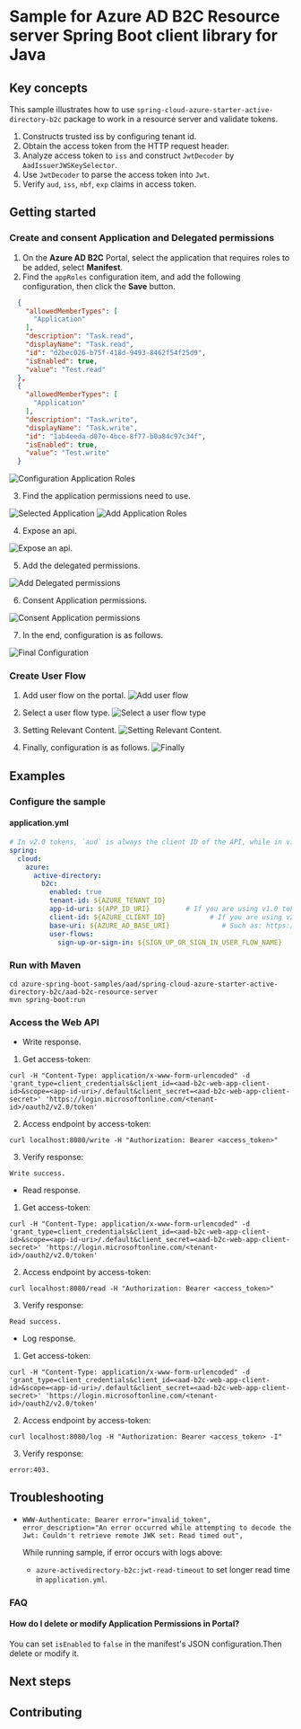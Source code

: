 # Sample for Azure AD B2C Resource server Spring Boot client library for Java

## Key concepts
This sample illustrates how to use `spring-cloud-azure-starter-active-directory-b2c` package to work in a resource server and validate tokens. 

1. Constructs trusted iss by configuring tenant id.
2. Obtain the access token from the HTTP request header.
3. Analyze access token to `iss` and construct `JwtDecoder` by `AadIssuerJWSKeySelector`.
4. Use `JwtDecoder` to parse the access token into `Jwt`.
5. Verify `aud`, `iss`, `nbf`, `exp` claims in access token.

## Getting started


### Create and consent Application and Delegated permissions 
1. On the **Azure AD B2C** Portal, select the application that requires roles to be added, select **Manifest**.
2. Find the `appRoles` configuration item, and add the following configuration, then click the **Save** button.
```json
  {
    "allowedMemberTypes": [
      "Application"
    ],
    "description": "Task.read",
    "displayName": "Task.read",
    "id": "d2bec026-b75f-418d-9493-8462f54f25d9",
    "isEnabled": true, 
    "value": "Test.read"
  },
  {
    "allowedMemberTypes": [
      "Application"
    ],
    "description": "Task.write",
    "displayName": "Task.write",
    "id": "1ab4eeda-d07e-4bce-8f77-b0a84c97c34f",
    "isEnabled": true,
    "value": "Test.write"
  }
```

![Configuration Application Roles](docs/image-configuration-application-roles.png "Configuration Application Roles")

3. Find the application permissions need to use.

![Selected Application](docs/image-selected-application.png "Selected Application")
![Add Application Roles](docs/image-add-application-roles.png "Add Application Roles")

4. Expose an api.

![Expose an api.](docs/image-expose-an-api.png "Expose an api.")

5. Add the delegated permissions.

![Add Delegated permissions](docs/image-add-delegated-permissions.png "Add Delegated permissions")

6. Consent Application permissions.

![Consent Application permissions](docs/image-consent-application-and-delegated-permissions.png "Consent Application permissions")

7. In the end, configuration is as follows.
   
![Final Configuration](docs/image-final-configuration.png "Final Configuration")

### Create User Flow
1. Add user flow on the portal.
![Add user flow](docs/image-add-user-flow.png "Add user flow")
   
2. Select a user flow type.
![Select a user flow type](docs/image-select-a-user-flow-type.png "Select a user flow type")

3. Setting Relevant Content.
![Setting Relevant Content.](docs/image-setting-relevant-content.png "Setting Relevant Content.")
   
4. Finally, configuration is as follows.
![Finally](docs/image-user-flow-finally.png "Finally")
   
## Examples
### Configure the sample
#### application.yml

```yaml
# In v2.0 tokens, `aud` is always the client ID of the API, while in v1.0 tokens it can be the app id uri.
spring:
  cloud:
    azure:
      active-directory:
        b2c:
          enabled: true
          tenant-id: ${AZURE_TENANT_ID}
          app-id-uri: ${APP_ID_URI}         # If you are using v1.0 token, please configure app-id-uri for `aud` verification
          client-id: ${AZURE_CLIENT_ID}           # If you are using v2.0 token, please configure client-id for `aud` verification
          base-uri: ${AZURE_AD_BASE_URI}             # Such as: https://xxxxb2c.b2clogin.com
          user-flows:
            sign-up-or-sign-in: ${SIGN_UP_OR_SIGN_IN_USER_FLOW_NAME}
```

### Run with Maven
```
cd azure-spring-boot-samples/aad/spring-cloud-azure-starter-active-directory-b2c/aad-b2c-resource-server
mvn spring-boot:run
```

### Access the Web API
- Write response.

1. Get access-token:
```shell script
curl -H "Content-Type: application/x-www-form-urlencoded" -d 'grant_type=client_credentials&client_id=<aad-b2c-web-app-client-id>&scope=<app-id-uri>/.default&client_secret=<aad-b2c-web-app-client-secret>' 'https://login.microsoftonline.com/<tenant-id>/oauth2/v2.0/token'
```
2. Access endpoint by access-token:
```shell script
curl localhost:8080/write -H "Authorization: Bearer <access_token>"
```
3. Verify response:
```text
Write success.
```

- Read response.

1. Get access-token:
```shell script
curl -H "Content-Type: application/x-www-form-urlencoded" -d 'grant_type=client_credentials&client_id=<aad-b2c-web-app-client-id>&scope=<app-id-uri>/.default&client_secret=<aad-b2c-web-app-client-secret>' 'https://login.microsoftonline.com/<tenant-id>/oauth2/v2.0/token'
```
2. Access endpoint by access-token:
```shell script
curl localhost:8080/read -H "Authorization: Bearer <access_token>"
```
3. Verify response:
```text
Read success.
```

- Log response.

1. Get access-token:
```shell script
curl -H "Content-Type: application/x-www-form-urlencoded" -d 'grant_type=client_credentials&client_id=<aad-b2c-web-app-client-id>&scope=<app-id-uri>/.default&client_secret=<aad-b2c-web-app-client-secret>' 'https://login.microsoftonline.com/<tenant-id>/oauth2/v2.0/token'
```
2. Access endpoint by access-token:
```shell script
curl localhost:8080/log -H "Authorization: Bearer <access_token> -I"
```
3. Verify response:
```text
error:403.
```

## Troubleshooting
- `WWW-Authenticate: Bearer error="invalid_token", error_description="An error occurred while attempting to decode the Jwt: Couldn't retrieve remote JWK set: Read timed out",`
  
    While running sample, if error occurs with logs above:
    - `azure-activedirectory-b2c:jwt-read-timeout` to set longer read time in `application.yml`.
    
### FAQ
#### How do I delete or modify Application Permissions in Portal?
You can set `isEnabled` to `false` in the manifest's JSON configuration.Then delete or modify it.

## Next steps
## Contributing
<!-- LINKS -->
